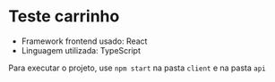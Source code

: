 # Teste carrinho

- Framework frontend usado: React
- Linguagem utilizada: TypeScript

Para executar o projeto, use `npm start` na pasta `client` e na pasta `api`
